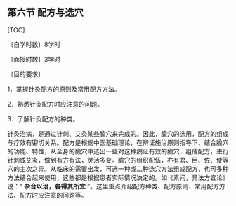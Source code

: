 ## 第六节  配方与选穴

[TOC]

〔自学时数〕8学时

〔面授时数〕3学时

〔目的要求〕

1．掌握针灸配方的原则及常用配方方法。

2．熟悉针灸配方时应注意的问题。

3．了解针灸配方的种类。

针灸治病，是通过针刺、艾灸某些腧穴来完成的。因此，腧穴的选用，配方的组成与疗效有密切关系。配方是根据中医基础理论，在辨证施治原则指导下，结合腧穴的功能、特性，从全身的腧穴中选出一些对这种病证有效的腧穴，组成配方，进行针刺或艾灸，做到有方有法，灵活多变。腧穴的组织配伍，亦有君、臣、佐、使等穴的主次之异。从临床的需要出发，可选一种或二种选穴方法组成配方，也可多种方法结合起来使用，这些都是根据患者实际情况决定的。如《素问，异法方宜论》说：“ **杂合以治，各得其所宜** ”。这里重点介绍配方种类、配方原则、常用配方方法、配方时应注意的问题等。
